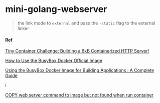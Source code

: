 # mini-golang-webserver

>  the link mode to `external` and pass the `-static` flag to the external linker


#### Ref

[Tiny Container Challenge: Building a 6kB Containerized HTTP Server!](https://devopsdirective.com/posts/2021/04/tiny-container-image/)

[How to Use the BusyBox Docker Official Image](https://www.docker.com/blog/use-cases-and-tips-for-using-the-busybox-docker-official-image/)

[Using the BusyBox Docker Image for Building Applications : A Complete Guide](https://www.sohamkamani.com/docker/busybox-guide/)

i[](https://stackoverflow.com/questions/74061957/copy-web-server-command-to-image-but-not-found-when-run-container/74062903#74062903)

[COPY web server command to image but not found when run container](https://stackoverflow.com/questions/74061957/copy-web-server-command-to-image-but-not-found-when-run-container/)
